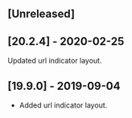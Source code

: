 ## [Unreleased]


## [20.2.4] - 2020-02-25
Updated url indicator layout.

## [19.9.0] - 2019-09-04
- Added url indicator layout.
